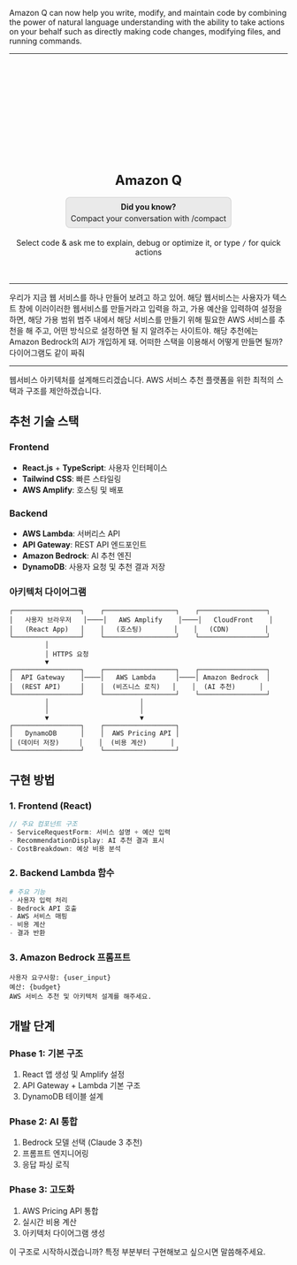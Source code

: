 Amazon Q can now help you write, modify, and maintain code by combining the power of natural language understanding with the ability to take actions on your behalf such as directly making code changes, modifying files, and running commands.

---

<div style="display: flex; flex-direction: column; align-items: center; justify-content: center; text-align: center; padding: 200px 0 20px 0;">

<div style="font-size: 24px; margin-bottom: 12px;"><strong>Amazon Q</strong></div>
<div style="background: rgba(128, 128, 128, 0.15); border: 1px solid rgba(128, 128, 128, 0.25); border-radius: 8px; padding: 8px; margin: 4px 0; text-align: center;">
<div style="font-size: 14px; margin-bottom: 4px;"><strong>Did you know?</strong></div>
<div>Compact your conversation with /compact</div>
</div>

Select code & ask me to explain, debug or optimize it, or type `/` for quick actions

</div>

---

우리가 지금 웹 서비스를 하나 만들어 보려고 하고 있어. 해당 웹서비스는 사용자가 텍스트 창에 이러이러한 웹서비스를 만들거라고 입력을 하고, 가용 예산을 입력하여 설정을 하면, 해당 가용 범위 범주 내에서 해당 서비스를 만들기 위해 필요한 AWS 서비스를 추천을 해 주고, 어떤 방식으로 설정하면 될 지 알려주는 사이트야. 해당 추천에는 Amazon Bedrock의 AI가 개입하게 돼. 어떠한 스택을 이용해서 어떻게 만들면 될까? 다이어그램도 같이 짜줘

---


웹서비스 아키텍처를 설계해드리겠습니다. AWS 서비스 추천 플랫폼을 위한 최적의 스택과 구조를 제안하겠습니다.

## 추천 기술 스택

### Frontend
- **React.js** + **TypeScript**: 사용자 인터페이스
- **Tailwind CSS**: 빠른 스타일링
- **AWS Amplify**: 호스팅 및 배포

### Backend
- **AWS Lambda**: 서버리스 API
- **API Gateway**: REST API 엔드포인트
- **Amazon Bedrock**: AI 추천 엔진
- **DynamoDB**: 사용자 요청 및 추천 결과 저장

### 아키텍처 다이어그램

```
┌─────────────────┐    ┌──────────────────┐    ┌─────────────────┐
│   사용자 브라우저   │────│   AWS Amplify    │────│   CloudFront    │
│   (React App)   │    │   (호스팅)        │    │   (CDN)         │
└─────────────────┘    └──────────────────┘    └─────────────────┘
         │
         │ HTTPS 요청
         ▼
┌─────────────────┐    ┌──────────────────┐    ┌─────────────────┐
│  API Gateway    │────│   AWS Lambda     │────│ Amazon Bedrock  │
│  (REST API)     │    │  (비즈니스 로직)   │    │  (AI 추천)      │
└─────────────────┘    └──────────────────┘    └─────────────────┘
         │                       │
         │                       │
         ▼                       ▼
┌─────────────────┐    ┌──────────────────┐
│   DynamoDB      │    │  AWS Pricing API │
│ (데이터 저장)     │    │  (비용 계산)      │
└─────────────────┘    └──────────────────┘
```

## 구현 방법

### 1. Frontend (React)
```typescript
// 주요 컴포넌트 구조
- ServiceRequestForm: 서비스 설명 + 예산 입력
- RecommendationDisplay: AI 추천 결과 표시
- CostBreakdown: 예상 비용 분석
```

### 2. Backend Lambda 함수
```python
# 주요 기능
- 사용자 입력 처리
- Bedrock API 호출
- AWS 서비스 매핑
- 비용 계산
- 결과 반환
```

### 3. Amazon Bedrock 프롬프트
```
사용자 요구사항: {user_input}
예산: {budget}
AWS 서비스 추천 및 아키텍처 설계를 해주세요.
```

## 개발 단계

### Phase 1: 기본 구조
1. React 앱 생성 및 Amplify 설정
2. API Gateway + Lambda 기본 구조
3. DynamoDB 테이블 설계

### Phase 2: AI 통합
1. Bedrock 모델 선택 (Claude 3 추천)
2. 프롬프트 엔지니어링
3. 응답 파싱 로직

### Phase 3: 고도화
1. AWS Pricing API 통합
2. 실시간 비용 계산
3. 아키텍처 다이어그램 생성

이 구조로 시작하시겠습니까? 특정 부분부터 구현해보고 싶으시면 말씀해주세요.
